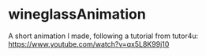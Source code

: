 # wineglassAnimation
A short animation I made, following a tutorial from tutor4u:
https://www.youtube.com/watch?v=qx5L8K99j10
